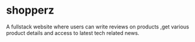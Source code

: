 # shopperz
A fullstack website where users can write reviews on products ,get various product details and access to latest tech related news.
